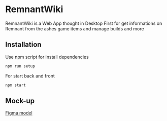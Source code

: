 # RemnantWiki

RemnantWiki is a Web App thought in Desktop First for get informations on Remnant from the ashes game items and manage builds and more

## Installation

Use npm script for install dependencies

```bash
npm run setup
```

For start back and front

```bash
npm start
```

## Mock-up

[Figma model](https://www.figma.com/file/AGeAX3HVhKHLsmz7bdQ9za/RemnantWiki?type=design&node-id=101-135&t=DA4jrxcGG8d0YIvg-0)
